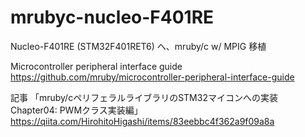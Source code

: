 # mrubyc-nucleo-F401RE
Nucleo-F401RE (STM32F401RET6) へ、mruby/c w/ MPIG 移植

Microcontroller peripheral interface guide  
https://github.com/mruby/microcontroller-peripheral-interface-guide

記事 「mruby/cペリフェラルライブラリのSTM32マイコンへの実装 Chapter04: PWMクラス実装編」  
https://qiita.com/HirohitoHigashi/items/83eebbc4f362a9f09a8a
